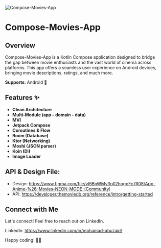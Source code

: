 ![Compose-Movies-App](https://github.com/mohamad-abuzaid/KMP-Movies/assets/935514/c05ebaa2-f658-4d8d-a95f-0e6bd8c69e3a)

# Compose-Movies-App

## Overview

Compose-Movies-App is a Kotlin Compose application designed to bridge the gap between movie enthusiasts and the vast world of cinema across platforms. This app offers a seamless user experience on Android devices, bringing movie descriptions, ratings, and much more.


**Supports:** Android 📱

## Features ✨

- **Clean Architecture**
- **Multi-Module (app - domain - data)**
- **MVI**
- **Jetpack Compose**
- **Coroutines & Flow**
- **Room (Database)**
- **Ktor (Networking)**
- **Moshi (JSON parser)**
- **Koin (DI)**
- **Image Loader**

## API & Design File:
- Design: https://www.figma.com/file/vI6BpWMy3p02hogoFc7R08/App-Anime-%26-Movies-NEON-MODE-(Community)
- API: https://developer.themoviedb.org/reference/intro/getting-started

## Connect with Me

Let's connect! Feel free to reach out on LinkedIn.

LinkedIn: https://www.linkedin.com/in/mohamad-abuzaid/

Happy coding! 🚀✨
